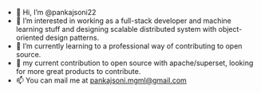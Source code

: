 - 👋 Hi, I’m @pankajsoni22
- 👀 I’m interested in working as a full-stack developer and machine learning stuff and designing scalable distributed system with object-oriented design patterns.
- 🌱 I’m currently learning to a professional way of contributing to open source.
- 💞️ my current contribution to open source with apache/superset, looking for more great products to contribute.
- 📫 You can mail me at pankajsoni.mgml@gmail.com

<!---
pankajsoni22/pankajsoni22 is a ✨ special ✨ repository because its `README.md` (this file) appears on your GitHub profile.
You can click the Preview link to take a look at your changes.
--->
